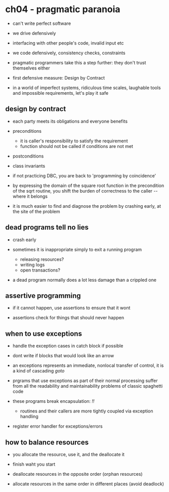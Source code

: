 # ch04 - pragmatic paranoia

- can't write perfect software

- we drive defensively

- interfacing with other people's code, invalid input etc
- we code defensively, consistency checks, constraints

- pragmatic programmers take this a step further: they don't trust themselves either

- first defensive measure: Design by Contract

- in a world of imperfect systems, ridiculous time scales, laughable tools and
  impossible requirements, let's play it safe

## design by contract

- each party meets its obligations and everyone benefits

- preconditions
  - it is caller's responsibility to satisfy the requirement
  - function should not be called if conditions are not met

- postconditions

- class invariants

- if not practicing DBC, you are back to 'programming by coincidence'

- by expressing the domain of the square root function in the precondition of
  the sqrt routine, you shift the burden of correctness to the caller -- where it belongs

- it is much easier to find and diagnose the problem by crashing early, at the
  site of the problem

## dead programs tell no lies

- crash early

- sometimes it is inappropriate simply to exit a running program
  - releasing resources?
  - writing logs
  - open transactions?

- a dead program normally does a lot less damage than a crippled one

## assertive programming

- if it cannot happen, use assertions to ensure that it wont

- assertions check for things that should never happen

## when to use exceptions

- handle the exception cases in catch block if possible

- dont write if blocks that would look like an arrow

- an exceptions represents an immediate, nonlocal transfer of control, it is a
  kind of cascading *goto*

- prgrams that use exceptions as part of their normal processing suffer from all
  the readability and maintainability problems of classic spaghetti code

- these programs break encapsulation: *!!*
  - routines and their callers are more tightly coupled via exception handling

- register error handler for exceptions/errors

## how to balance resources

- you allocate the resource, use it, and the deallocate it

- finish waht you start

- deallocate resources in the opposite order (orphan resources)
- allocate resources in the same order in different places (avoid deadlock)
